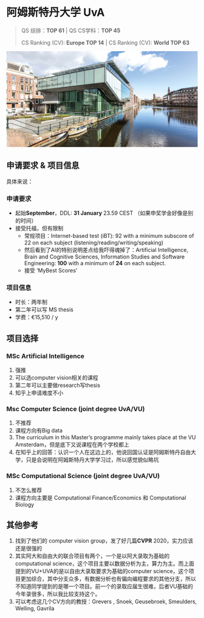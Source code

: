 # 阿姆斯特丹大学	UvA

> QS 综排：**TOP 61**	|	QS CS学科：**TOP 45**
>
> CS Ranking (CV): **Europe TOP 14**	|	CS Ranking (CV): **World TOP 63**

![tud](img/uva.jpg)

## 申请要求 & 项目信息

具体来说：

### 申请要求

+ 起始**September**，DDL: **31 January** 23.59 CEST （如果申奖学金好像是别的时间）
+ 接受托福，但有限制
  + 常规项目：Internet-based test (iBT): 92 with a minimum subscore of 22 on each subject (listening/reading/writing/speaking)
  + 然后看到了AI的特别说明差点给我吓得魂掉了：Artificial Intelligence, Brain and Cognitive Sciences, Information Studies and Software Engineering: **100** with a minimum of **24** on each subject. 
  + 接受 ‘MyBest Scores’

### 项目信息

+ 时长：两年制
+ 第二年可以写 MS thesis
+ 学费：€15,510 / y

## 项目选择

### **MSc  Artificial Intelligence**

1. 强推
2. 可以选computer vision相关的课程
3. 第二年可以主要做research写thesis
4. 知乎上申请难度不小

### **Msc  Computer Science (joint degree UvA/VU)**

1. 不推荐
2. 课程方向有Big data
3. The curriculum in this Master’s programme mainly takes place at the VU Amsterdam，但是底下又说课程在两个学校都上
4. 在知乎上的回答：认识一个人在这边上的，他说回国认证是阿姆斯特丹自由大学，只是会说明在阿姆斯特丹大学学习过，所以感觉貌似略坑

### MSc Computational Science (joint degree UvA/VU)

1. 不怎么推荐
2. 课程方向主要是 Computational Finance/Economics 和 Computational Biology

## 其他参考

1. 找到了他们的 computer vision group，发了好几篇**CVPR** 2020，实力应该还是很强的
2. 其实阿大和自由大的联合项目有两个，一个是以阿大录取为基础的computational science，这个项目主要以数据分析为主，算力为主。而上面提到的VU+UVA的是以自由大录取要求为基础的computer science，这个项目更加综合，其中分支众多，有数据分析也有偏向编程要求的其他分支，所以不知道同学提到的是哪一个项目。前一个的录取应届生很难，后者VU基础的今年录很多，所以我比较支持这个。
3. 可以考虑这几个CV方向的教授：Grevers , Snoek, Geusebroek, Smeulders, Welling, Gavrila